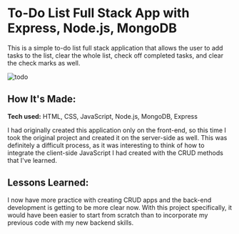 # To-Do List Full Stack App with Express, Node.js, MongoDB

This is a simple to-do list full stack application that allows the user to add tasks to the list, clear the whole list, check off completed tasks, and clear the check marks as well.

![todo](https://user-images.githubusercontent.com/102037717/171033395-5a4f930c-e8fc-4357-9eda-b40048014f09.png)

## How It's Made:

**Tech used:** HTML, CSS, JavaScript, Node.js, MongoDB, Express

I had originally created this application only on the front-end, so this time I took the original project and created it on the server-side as well. This was definitely a difficult process, as it was interesting to think of how to integrate the client-side JavaScript I had created with the CRUD methods that I've learned.

## Lessons Learned:

I now have more practice with creating CRUD apps and the back-end development is getting to be more clear now. With this project specifically, it would have been easier to start from scratch than to incorporate my previous code with my new backend skills. 
